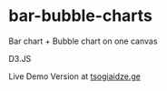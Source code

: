 # bar-bubble-charts
Bar chart + Bubble chart on one canvas

D3.JS

Live Demo Version at <a href="https://tsogiaidze.ge/d3/bar_bubble_chart/">tsogiaidze.ge</a>
